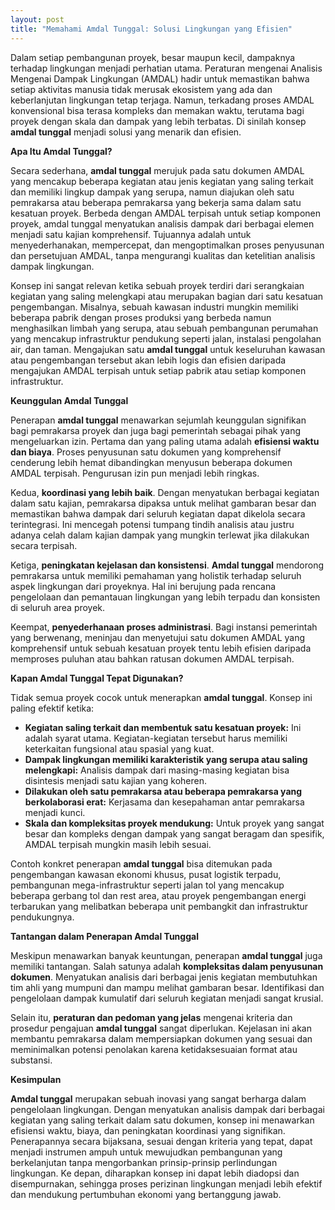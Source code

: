 ```yaml
---
layout: post
title: "Memahami Amdal Tunggal: Solusi Lingkungan yang Efisien"
---
```


Dalam setiap pembangunan proyek, besar maupun kecil, dampaknya terhadap lingkungan menjadi perhatian utama. Peraturan mengenai Analisis Mengenai Dampak Lingkungan (AMDAL) hadir untuk memastikan bahwa setiap aktivitas manusia tidak merusak ekosistem yang ada dan keberlanjutan lingkungan tetap terjaga. Namun, terkadang proses AMDAL konvensional bisa terasa kompleks dan memakan waktu, terutama bagi proyek dengan skala dan dampak yang lebih terbatas. Di sinilah konsep **amdal tunggal** menjadi solusi yang menarik dan efisien.

**Apa Itu Amdal Tunggal?**

Secara sederhana, **amdal tunggal** merujuk pada satu dokumen AMDAL yang mencakup beberapa kegiatan atau jenis kegiatan yang saling terkait dan memiliki lingkup dampak yang serupa, namun diajukan oleh satu pemrakarsa atau beberapa pemrakarsa yang bekerja sama dalam satu kesatuan proyek. Berbeda dengan AMDAL terpisah untuk setiap komponen proyek, amdal tunggal menyatukan analisis dampak dari berbagai elemen menjadi satu kajian komprehensif. Tujuannya adalah untuk menyederhanakan, mempercepat, dan mengoptimalkan proses penyusunan dan persetujuan AMDAL, tanpa mengurangi kualitas dan ketelitian analisis dampak lingkungan.

Konsep ini sangat relevan ketika sebuah proyek terdiri dari serangkaian kegiatan yang saling melengkapi atau merupakan bagian dari satu kesatuan pengembangan. Misalnya, sebuah kawasan industri mungkin memiliki beberapa pabrik dengan proses produksi yang berbeda namun menghasilkan limbah yang serupa, atau sebuah pembangunan perumahan yang mencakup infrastruktur pendukung seperti jalan, instalasi pengolahan air, dan taman. Mengajukan satu **amdal tunggal** untuk keseluruhan kawasan atau pengembangan tersebut akan lebih logis dan efisien daripada mengajukan AMDAL terpisah untuk setiap pabrik atau setiap komponen infrastruktur.

**Keunggulan Amdal Tunggal**

Penerapan **amdal tunggal** menawarkan sejumlah keunggulan signifikan bagi pemrakarsa proyek dan juga bagi pemerintah sebagai pihak yang mengeluarkan izin. Pertama dan yang paling utama adalah **efisiensi waktu dan biaya**. Proses penyusunan satu dokumen yang komprehensif cenderung lebih hemat dibandingkan menyusun beberapa dokumen AMDAL terpisah. Pengurusan izin pun menjadi lebih ringkas.

Kedua, **koordinasi yang lebih baik**. Dengan menyatukan berbagai kegiatan dalam satu kajian, pemrakarsa dipaksa untuk melihat gambaran besar dan memastikan bahwa dampak dari seluruh kegiatan dapat dikelola secara terintegrasi. Ini mencegah potensi tumpang tindih analisis atau justru adanya celah dalam kajian dampak yang mungkin terlewat jika dilakukan secara terpisah.

Ketiga, **peningkatan kejelasan dan konsistensi**. **Amdal tunggal** mendorong pemrakarsa untuk memiliki pemahaman yang holistik terhadap seluruh aspek lingkungan dari proyeknya. Hal ini berujung pada rencana pengelolaan dan pemantauan lingkungan yang lebih terpadu dan konsisten di seluruh area proyek.

Keempat, **penyederhanaan proses administrasi**. Bagi instansi pemerintah yang berwenang, meninjau dan menyetujui satu dokumen AMDAL yang komprehensif untuk sebuah kesatuan proyek tentu lebih efisien daripada memproses puluhan atau bahkan ratusan dokumen AMDAL terpisah.

**Kapan Amdal Tunggal Tepat Digunakan?**

Tidak semua proyek cocok untuk menerapkan **amdal tunggal**. Konsep ini paling efektif ketika:

*   **Kegiatan saling terkait dan membentuk satu kesatuan proyek:** Ini adalah syarat utama. Kegiatan-kegiatan tersebut harus memiliki keterkaitan fungsional atau spasial yang kuat.
*   **Dampak lingkungan memiliki karakteristik yang serupa atau saling melengkapi:** Analisis dampak dari masing-masing kegiatan bisa disintesis menjadi satu kajian yang koheren.
*   **Dilakukan oleh satu pemrakarsa atau beberapa pemrakarsa yang berkolaborasi erat:** Kerjasama dan kesepahaman antar pemrakarsa menjadi kunci.
*   **Skala dan kompleksitas proyek mendukung:** Untuk proyek yang sangat besar dan kompleks dengan dampak yang sangat beragam dan spesifik, AMDAL terpisah mungkin masih lebih sesuai.

Contoh konkret penerapan **amdal tunggal** bisa ditemukan pada pengembangan kawasan ekonomi khusus, pusat logistik terpadu, pembangunan mega-infrastruktur seperti jalan tol yang mencakup beberapa gerbang tol dan rest area, atau proyek pengembangan energi terbarukan yang melibatkan beberapa unit pembangkit dan infrastruktur pendukungnya.

**Tantangan dalam Penerapan Amdal Tunggal**

Meskipun menawarkan banyak keuntungan, penerapan **amdal tunggal** juga memiliki tantangan. Salah satunya adalah **kompleksitas dalam penyusunan dokumen**. Menyatukan analisis dari berbagai jenis kegiatan membutuhkan tim ahli yang mumpuni dan mampu melihat gambaran besar. Identifikasi dan pengelolaan dampak kumulatif dari seluruh kegiatan menjadi sangat krusial.

Selain itu, **peraturan dan pedoman yang jelas** mengenai kriteria dan prosedur pengajuan **amdal tunggal** sangat diperlukan. Kejelasan ini akan membantu pemrakarsa dalam mempersiapkan dokumen yang sesuai dan meminimalkan potensi penolakan karena ketidaksesuaian format atau substansi.

**Kesimpulan**

**Amdal tunggal** merupakan sebuah inovasi yang sangat berharga dalam pengelolaan lingkungan. Dengan menyatukan analisis dampak dari berbagai kegiatan yang saling terkait dalam satu dokumen, konsep ini menawarkan efisiensi waktu, biaya, dan peningkatan koordinasi yang signifikan. Penerapannya secara bijaksana, sesuai dengan kriteria yang tepat, dapat menjadi instrumen ampuh untuk mewujudkan pembangunan yang berkelanjutan tanpa mengorbankan prinsip-prinsip perlindungan lingkungan. Ke depan, diharapkan konsep ini dapat lebih diadopsi dan disempurnakan, sehingga proses perizinan lingkungan menjadi lebih efektif dan mendukung pertumbuhan ekonomi yang bertanggung jawab.
